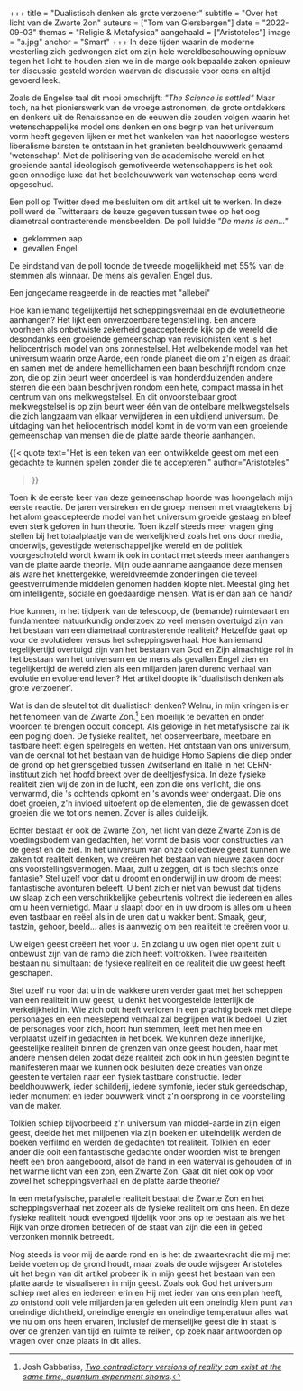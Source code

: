 +++
title = "Dualistisch denken als grote verzoener"
subtitle = "Over het licht van de Zwarte Zon"
auteurs = ["Tom van Giersbergen"]
date = "2022-09-03"
themas = "Religie & Metafysica"
aangehaald = ["Aristoteles"]
image = "a.jpg"
anchor = "Smart"
+++
In deze tijden waarin de moderne westerling zich gedwongen ziet om zijn hele wereldbeschouwing opnieuw tegen het licht te houden zien we in de marge ook bepaalde zaken opnieuw ter discussie gesteld worden waarvan de discussie voor eens en altijd gevoerd leek.

Zoals de Engelse taal dit mooi omschrijft: *"The Science is settled"* Maar toch, na het pionierswerk van de vroege astronomen, de grote ontdekkers en denkers uit de Renaissance en de eeuwen die zouden volgen waarin het wetenschappelijke model ons denken en ons begrip van het universum vorm heeft gegeven lijken er met het wankelen van het naoorlogse westers liberalisme barsten te ontstaan in het granieten beeldhouwwerk genaamd 'wetenschap'. Met de politisering van de academische wereld en het groeiende aantal ideologisch gemotiveerde wetenschappers is het ook geen onnodige luxe dat het beeldhouwwerk van wetenschap eens werd opgeschud.

Een poll op Twitter deed me besluiten om dit artikel uit te werken. In deze poll werd de Twitteraars de keuze gegeven tussen twee op het oog diametraal contrasterende mensbeelden. De poll luidde *"De mens is een..."*

* geklommen aap
* gevallen Engel

De eindstand van de poll toonde de tweede mogelijkheid met 55% van de stemmen als winnaar. De mens als gevallen Engel dus.

Een jongedame reageerde in de reacties met "allebei"

Hoe kan iemand tegelijkertijd het scheppingsverhaal en de evolutietheorie aanhangen? Het lijkt een onverzoenbare tegenstelling. Een andere voorheen als onbetwiste zekerheid geaccepteerde kijk op de wereld die desondanks een groeiende gemeenschap van revisionisten kent is het heliocentrisch model van ons zonnestelsel. Het welbekende model van het universum waarin onze Aarde, een ronde planeet die om z'n eigen as draait en samen met de andere hemellichamen een baan beschrijft rondom onze zon, die op zijn beurt weer onderdeel is van honderdduizenden andere sterren die een baan beschrijven rondom een hete, compact massa in het centrum van ons melkwegstelsel. En dit onvoorstelbaar groot melkwegstelsel is op zijn beurt weer één van de ontelbare melkwegstelsels die zich langzaam van elkaar verwijderen in een uitdijend universum. De uitdaging van het heliocentrisch model komt in de vorm van een groeiende gemeenschap van mensen die de platte aarde theorie aanhangen.

{{< quote
	text="Het is een teken van een ontwikkelde geest om met een gedachte te kunnen spelen zonder die te accepteren."
	author="Aristoteles"
>}}

Toen ik de eerste keer van deze gemeenschap hoorde was hoongelach mijn eerste reactie. De jaren verstreken en de groep mensen met vraagtekens bij het alom geaccepteerde model van het universum groeide gestaag en bleef even sterk geloven in hun theorie. Toen ikzelf steeds meer vragen ging stellen bij het totaalplaatje van de werkelijkheid zoals het ons door media, onderwijs, gevestigde wetenschappelijke wereld en de politiek voorgeschoteld wordt kwam ik ook in contact met steeds meer aanhangers van de platte aarde theorie. Mijn oude aanname aangaande deze mensen als ware het knettergekke, wereldvreemde zonderlingen die teveel geestverruimende middelen genomen hadden klopte niet. Meestal ging het om intelligente, sociale en goedaardige mensen. Wat is er dan aan de hand?

Hoe kunnen, in het tijdperk van de telescoop, de (bemande) ruimtevaart en fundamenteel natuurkundig onderzoek zo veel mensen overtuigd zijn van het bestaan van een diametraal contrasterende realiteit? Hetzelfde gaat op voor de evolutieleer versus het scheppingsverhaal. Hoe kan iemand tegelijkertijd overtuigd zijn van het bestaan van God en Zijn almachtige rol in het bestaan van het universum en de mens als gevallen Engel zien en tegelijkertijd de wereld zien als een miljarden jaren durend verhaal van evolutie en evoluerend leven? Het artikel doopte ik 'dualistisch denken als grote verzoener'.

Wat is dan de sleutel tot dit dualistisch denken? Welnu, in mijn kringen is er het fenomeen van de Zwarte Zon.[^1] Een moeilijk te bevatten en onder woorden te brengen occult concept. Als gelovige in het metafysische zal ik een poging doen.
De fysieke realiteit, het observeerbare, meetbare en tastbare heeft eigen spelregels en wetten. Het ontstaan van ons universum, van de oerknal tot het bestaan van de huidige Homo Sapiens die diep onder de grond op het grensgebied tussen Zwitserland en Italië in het CERN-instituut zich het hoofd breekt over de deeltjesfysica. In deze fysieke realiteit zien wij de zon in de lucht, een zon die ons verlicht, die ons verwarmd, die 's ochtends opkomt en 's avonds weer ondergaat.
Die ons doet groeien, z'n invloed uitoefent op de elementen, die de gewassen doet groeien die we tot ons nemen. Zover is alles duidelijk.

Echter bestaat er ook de Zwarte Zon, het licht van deze Zwarte Zon is de voedingsbodem van gedachten, het vormt de basis voor constructies van de geest en de ziel. In het universum van onze collectieve geest kunnen we zaken tot realiteit denken, we creëren het bestaan van nieuwe zaken door ons voorstellingsvermogen.
Maar, zult u zeggen, dit is toch slechts onze fantasie? Stel uzelf voor dat u droomt en onderwijl in uw droom de meest fantastische avonturen beleeft. U bent zich er niet van bewust dat tijdens uw slaap zich een verschrikkelijke gebeurtenis voltrekt die iedereen en alles om u heen vernietigd. Maar u slaapt door en in uw droom is alles om u heen even tastbaar en reëel als in de uren dat u wakker bent.
Smaak, geur, tastzin, gehoor, beeld... alles is aanwezig om een realiteit te creëren voor u.

Uw eigen geest creëert het voor u. En zolang u uw ogen niet opent zult u onbewust zijn van de ramp die zich heeft voltrokken. Twee realiteiten bestaan nu simultaan: de fysieke realiteit en de realiteit die uw geest heeft geschapen.

Stel uzelf nu voor dat u in de wakkere uren verder gaat met het scheppen van een realiteit in uw geest, u denkt het voorgestelde letterlijk de werkelijkheid in.
Wie zich ooit heeft verloren in een prachtig boek met diepe personages en een meeslepend verhaal zal begrijpen wat ik bedoel. U ziet de personages voor zich, hoort hun stemmen, leeft met hen mee en verplaatst uzelf in gedachten ín het boek.
We kunnen deze innerlijke, geestelijke realiteit binnen de grenzen van onze geest houden, haar met andere mensen delen zodat deze realiteit zich ook in hún geesten begint te manifesteren maar we kunnen ook besluiten deze creaties van onze geesten te vertalen naar een fysiek tastbare constructie. Ieder beeldhouwwerk, ieder schilderij, iedere symfonie, ieder stuk gereedschap, ieder monument en ieder bouwwerk vindt z'n oorsprong in de voorstelling van de maker.

Tolkien schiep bijvoorbeeld z'n universum van middel-aarde in zijn eigen geest, deelde het met miljoenen via zijn boeken en uiteindelijk werden de boeken verfilmd en werden de gedachten tot realiteit. Tolkien en ieder ander die ooit een fantastische gedachte onder woorden wist te brengen heeft een bron aangeboord, alsof de hand in een waterval is gehouden of in het warme licht van een zon, een Zwarte Zon. Gaat dit niet ook op voor zowel het scheppingsverhaal en de platte aarde theorie?

In een metafysische, paralelle realiteit bestaat die Zwarte Zon en het scheppingsverhaal net zozeer als de fysieke realiteit om ons heen. En deze fysieke realiteit houdt evengoed tijdelijk voor ons op te bestaan als we het Rijk van onze dromen betreden of de staat van zijn die een in gebed verzonken monnik betreedt.

Nog steeds is voor mij de aarde rond en is het de zwaartekracht die mij met beide voeten op de grond houdt, maar zoals de oude wijsgeer Aristoteles uit het begin van dit artikel probeer ik in mijn geest het bestaan van een platte aarde te visualiseren in mijn geest. Zoals ook God het universum schiep met alles en iedereen erin en Hij met ieder van ons een plan heeft, zo ontstond ooit vele miljarden jaren geleden uit een oneindig klein punt van oneindige dichtheid, oneindige energie en oneindige temperatuur alles wat we nu om ons heen ervaren, inclusief de menselijke geest die in staat is over de grenzen van tijd en ruimte te reiken, op zoek naar antwoorden op vragen over onze plaats in dit alles.

[^1]: Josh Gabbatiss, *[Two contradictory versions of reality can exist at the same time, quantum experiment shows](https://www.independent.co.uk/news/science/multiple-realities-quantum-physics-experiment-research-study-a8833341.html)*.